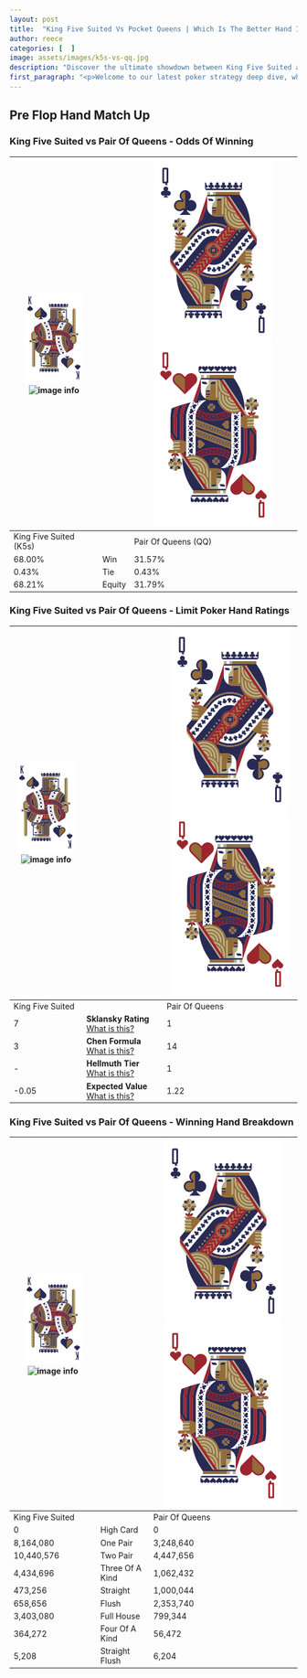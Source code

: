 ```yaml
---
layout: post
title:  "King Five Suited Vs Pocket Queens | Which Is The Better Hand In Poker? A Complete Guide"
author: reece
categories: [  ]
image: assets/images/k5s-vs-qq.jpg
description: "Discover the ultimate showdown between King Five Suited and Pair Of Queens in poker! Uncover the odds, strategies, and scenarios where one hand triumphs over the other. Get ready to up your poker game with this thrilling analysis."
first_paragraph: "<p>Welcome to our latest poker strategy deep dive, where we're pitting two distinct hands against each other in a high-stakes showdown: King Five Suited vs Pair Of Queens.</p><p>In the dynamic world of poker, every decision counts, and knowing which hand holds the upper hand is key to your success at the table.</p><p>In this article, we'll dissect these two hands, explore the scenarios where one dominates the other, and equip you with the knowledge to make strategic choices that can tip the odds in your favor.</p><p>Get ready to unravel the intriguing dynamics of these poker hands and elevate your game to new heights.</p>"
---
```




[comment]: # (sp0)

## Pre Flop Hand Match Up

<div class="table hand-ratings" markdown="1"> 



### King Five Suited vs Pair Of Queens - Odds Of Winning


    
| ![image info](assets/images/hand1/K.png) ![image info](assets/images/hand1/5s.png) |  | ![image info](assets/images/hand2/Q.png) ![image info](assets/images/hand2/Qo.png) |
| -------- | -------- | -------- |
| King Five Suited (K5s) |  | Pair Of Queens (QQ) |
| 68.00% | Win | 31.57% |
| 0.43% | Tie | 0.43% |
| 68.21% | Equity | 31.79% |




[comment]: # (sp1)



### King Five Suited vs Pair Of Queens - Limit Poker Hand Ratings


    
| ![image info](assets/images/hand1/K.png) ![image info](assets/images/hand1/5s.png) |  | ![image info](assets/images/hand2/Q.png) ![image info](assets/images/hand2/Qo.png) |
| -------- | -------- | -------- |
| King Five Suited |  | Pair Of Queens |
| 7 | **Sklansky Rating** [What is this?](/sklansky-rating-explained) | 1 |
| 3 | **Chen Formula** [What is this?](/chen-formula-explained) | 14 |
| - | **Hellmuth Tier** [What is this?](/Hellmuth-tier-explained) | 1 |
| -0.05 | **Expected Value** [What is this?](/expected-value-explained) | 1.22 |




[comment]: # (sp2)



### King Five Suited vs Pair Of Queens - Winning Hand Breakdown


    
| ![image info](assets/images/hand1/K.png) ![image info](assets/images/hand1/5s.png) |  | ![image info](assets/images/hand2/Q.png) ![image info](assets/images/hand2/Qo.png) |
| -------- | -------- | -------- |
| King Five Suited |  | Pair Of Queens |
| 0 | High Card | 0 |
| 8,164,080 | One Pair | 3,248,640 |
| 10,440,576 | Two Pair | 4,447,656 |
| 4,434,696 | Three Of A Kind | 1,062,432 |
| 473,256 | Straight | 1,000,044 |
| 658,656 | Flush | 2,353,740 |
| 3,403,080 | Full House | 799,344 |
| 364,272 | Four Of A Kind | 56,472 |
| 5,208 | Straight Flush | 6,204 |




[comment]: # (sp3)



</div>

[comment]: # (sp4)



[comment]: # (sp5)

